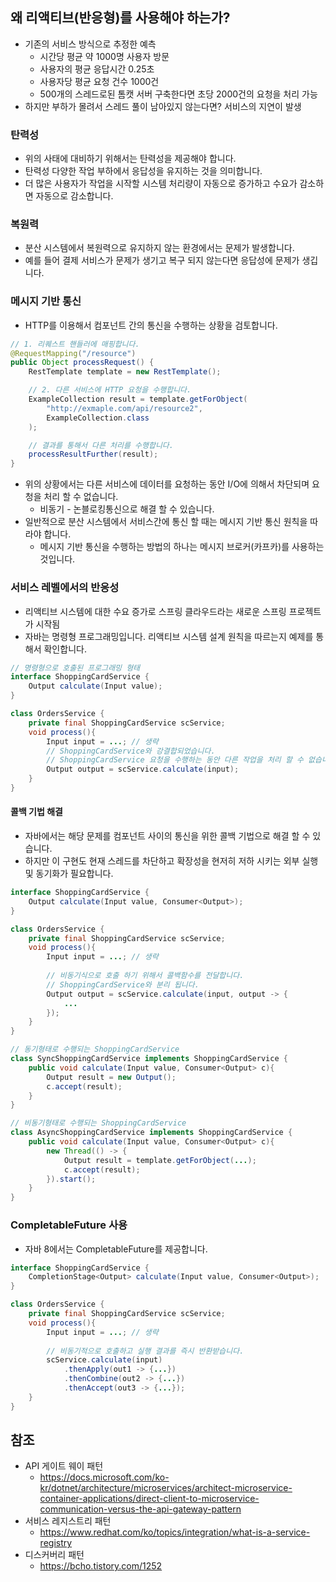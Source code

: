 ## 왜 리액티브(반응형)를 사용해야 하는가?
* 기존의 서비스 방식으로 추정한 예측
  * 시간당 평균 약 1000명 사용자 방문
  * 사용자의 평균 응답시간 0.25초
  * 사용자당 평균 요청 건수 1000건 
  * 500개의 스레드로된 톰캣 서버 구축한다면 초당 2000건의 요청을 처리 가능 
* 하지만 부하가 몰려서 스레드 풀이 남아있지 않는다면? 서비스의 지연이 발생

### 탄력성 
* 위의 사태에 대비하기 위해서는 탄력성을 제공해야 합니다.
* 탄력성 다양한 작업 부하에서 응답성을 유지하는 것을 의미합니다.
* 더 많은 사용자가 작업을 시작할 시스템 처리량이 자동으로 증가하고 수요가 감소하면 자동으로 감소합니다. 

### 복원력
* 분산 시스템에서 복원력으로 유지하지 않는 환경에서는 문제가 발생합니다.
* 예를 들어 결제 서비스가 문제가 생기고 복구 되지 않는다면 응답성에 문제가 생깁니다.

### 메시지 기반 통신
* HTTP를 이용해서 컴포넌트 간의 통신을 수행하는 상황을 검토합니다.
```java
// 1. 리퀘스트 핸들러에 매핑합니다.
@RequestMapping("/resource")
public Object processRequest() {
    RestTemplate template = new RestTemplate();

    // 2. 다른 서비스에 HTTP 요청을 수행합니다. 
    ExampleCollection result = template.getForObject(
        "http://exmaple.com/api/resource2",
        ExampleCollection.class
    );

    // 결과를 통해서 다른 처리를 수행합니다. 
    processResultFurther(result);
}
```
* 위의 상황에서는 다른 서비스에 데이터를 요청하는 동안 I/O에 의해서 차단되며 요청을 처리 할 수 없습니다.
  * 비동기 - 논블로킹통신으로 해결 할 수 있습니다. 
* 일반적으로 분산 시스템에서 서비스간에 통신 할 때는 메시지 기반 통신 원칙을 따라야 합니다. 
  * 메시지 기반 통신을 수행하는 방법의 하나는 메시지 브로커(카프카)를 사용하는 것입니다.

### 서비스 레벨에서의 반응성
* 리액티브 시스템에 대한 수요 증가로 스프링 클라우드라는 새로운 스프링 프로젝트가 시작됨
* 자바는 명령형 프로그래밍입니다. 리액티브 시스템 설계 원칙을 따르는지 예제를 통해서 확인합니다.
```java
// 명령형으로 호출된 프로그래밍 형태
interface ShoppingCardService {
    Output calculate(Input value);
}

class OrdersService {
    private final ShoppingCardService scService;
    void process(){
        Input input = ...; // 생략
        // ShoppingCardService와 강결합되었습니다.
        // ShoppingCardService 요청을 수행하는 동안 다른 작업을 처리 할 수 없습니다. 
        Output output = scService.calculate(input);
    }
}
```
#### 콜백 기법 해결
* 자바에서는 해당 문제를 컴포넌트 사이의 통신을 위한 콜백 기법으로 해결 할 수 있습니다. 
* 하지만 이 구현도 현재 스레드를 차단하고 확장성을 현저히 저하 시키는 외부 실행 및 동기화가 필요합니다.
```java
interface ShoppingCardService {
    Output calculate(Input value, Consumer<Output>);
}

class OrdersService {
    private final ShoppingCardService scService;
    void process(){
        Input input = ...; // 생략
        
        // 비동기식으로 호출 하기 위해서 콜백함수를 전달합니다. 
        // ShoppingCardService와 분리 됩니다.
        Output output = scService.calculate(input, output -> {
            ...
        });
    }
}

// 동기형태로 수행되는 ShoppingCardService
class SyncShoppingCardService implements ShoppingCardService {
    public void calculate(Input value, Consumer<Output> c){
        Output result = new Output();
        c.accept(result);
    }
}

// 비동기형태로 수행되는 ShoppingCardService
class AsyncShoppingCardService implements ShoppingCardService {
    public void calculate(Input value, Consumer<Output> c){
        new Thread(() -> {
            Output result = template.getForObject(...);
            c.accept(result);
        }).start();
    }
}
```

### CompletableFuture 사용
* 자바 8에서는 CompletableFuture를 제공합니다. 
```java
interface ShoppingCardService {
    CompletionStage<Output> calculate(Input value, Consumer<Output>);
}

class OrdersService {
    private final ShoppingCardService scService;
    void process(){
        Input input = ...; // 생략
        
        // 비동기적으로 호출하고 실행 결과를 즉시 반환받습니다.
        scService.calculate(input)
            .thenApply(out1 -> {...})
            .thenCombine(out2 -> {...})
            .thenAccept(out3 -> {...});
    }
}
```

## 참조
* API 게이트 웨이 패턴
  * https://docs.microsoft.com/ko-kr/dotnet/architecture/microservices/architect-microservice-container-applications/direct-client-to-microservice-communication-versus-the-api-gateway-pattern
* 서비스 레지스트리 패턴
  * https://www.redhat.com/ko/topics/integration/what-is-a-service-registry
* 디스커버리 패턴
  * https://bcho.tistory.com/1252